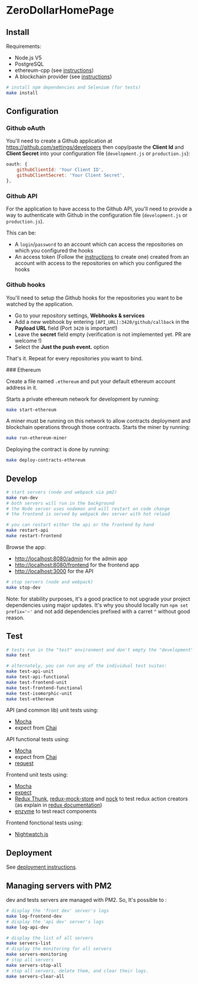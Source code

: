 # ZeroDollarHomePage

## Install

Requirements:

* Node.js V5
* PostgreSQL
* ethereum-cpp (see [instructions](https://gavofyork.gitbooks.io/turboethereum/content/chapter1.html))
* A blockchain provider (see [instructions](doc/BLOCKCHAIN_SETUP.md))

```sh
# install npm dependencies and Selenium (for tests)
make install
```

## Configuration

### Github oAuth

You'll need to create a Github application at https://github.com/settings/developers
then copy/paste the **Client Id** and **Client Secret** into your configuration file
(`development.js` or `production.js`):

```js
oauth: {
    githubClientId: 'Your Client ID',
    githubClientSecret: 'Your Client Secret',
},
```

### Github API

For the application to have access to the Github API, you'll need to provide a
way to authenticate with Github in the configuration file (`development.js` or
`production.js`).

This can be:

- A `login`/`password` to an account which can access the repositories on which
you configured the hooks
- An access token (Follow the [instructions](https://help.github.com/articles/creating-an-access-token-for-command-line-use/)
to create one) created from an account with access to the repositories on which
you configured the hooks

### Github hooks

You'll need to setup the Github hooks for the repositories you want to be
watched by the application.
- Go to your repository settings, **Webhooks & services**
- Add a new webhook by entering `[API_URL]:3420/github/callback` in the **Payload URL** field (Port `3420` is important!)
- Leave the **secret** field empty (verification is not implemented yet. PR are welcome !)
- Select the **Just the push event.** option

That's it. Repeat for every repositories you want to bind.

### Ethereum

Create a file named `.ethereum` and put your default ethereum account address in it.

Starts a private ethereum network for development by running:
```sh
make start-ethereum
```

A miner must be running on this network to allow contracts deployment and blockchain operations through those contracts.
Starts the miner by running:
```sh
make run-ethereum-miner
```

Deploying the contract is done by running:
```sh
make deploy-contracts-ethereum
```

## Develop

```sh
# start servers (node and webpack via pm2)
make run-dev
# both servers will run in the background
# the Node server uses nodemon and will restart on code change
# the frontend is served by webpack dev server with hot reload

# you can restart either the api or the frontend by hand
make restart-api
make restart-frontend
```

Browse the app:

* [http://localhost:8080/admin](http://localhost:8080/admin) for the admin app
* [http://localhost:8080/frontend](http://localhost:8080/frontend) for the frontend app
* [http://localhost:3000](http://localhost:3000) for the API

```sh
# stop servers (node and webpack)
make stop-dev
```

Note: for stability purposes, it's a good practice to not upgrade your project dependencies using major updates.
It's why you should locally run `npm set prefix='~'` and not add dependencies prefixed with a carret `^` without good reason.

## Test

```sh
# tests run in the "test" environment and don't empty the "development" database
make test

# alternately, you can run any of the individual test suites:
make test-api-unit
make test-api-functional
make test-frontend-unit
make test-frontend-functional
make test-isomorphic-unit
make test-ethereum
```

API (and common lib) unit tests using:

* [Mocha](http://mochajs.org/)
* expect from [Chai](http://chaijs.com/guide/styles/)

API functional tests using:

* [Mocha](http://mochajs.org/)
* expect from [Chai](http://chaijs.com/guide/styles/)
* [request](https://github.com/request/request)

Frontend unit tests using:

* [Mocha](http://mochajs.org/)
* [expect](https://github.com/mjackson/expect)
* [Redux Thunk](https://github.com/gaearon/redux-thunk), [redux-mock-store](https://github.com/arnaudbenard/redux-mock-store) and [nock](https://github.com/pgte/nock)
to test redux action creators (as explain in [redux documentation](http://rackt.org/redux/docs/recipes/WritingTests.html))
* [enzyme](https://github.com/airbnb/enzyme) to test react components

Frontend fonctional tests using:

* [Nightwatch.js](http://nightwatchjs.org/)


## Deployment

See [deployment instructions](doc/DEPLOY.md).


## Managing servers with PM2

dev and tests servers are managed with PM2. So, It's possible to :

```sh
# display the 'front dev' server's logs
make log-frontend-dev
# display the 'api dev' server's logs
make log-api-dev

# display the list of all servers
make servers-list
# display the monitoring for all servers
make servers-monitoring
# stop all servers
make servers-stop-all
# stop all servers, delete them, and clear their logs.
make servers-clear-all
```
